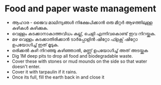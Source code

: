 # Food and paper waste management

* ആഹാര - ജൈവ മാലിന്യങ്ങൾ നിക്ഷേപിക്കാൻ ഒരു മീറ്റർ ആഴത്തിലുള്ള കുഴികൾ കുഴിക്കുക.
* വെള്ളം കടക്കാനാകാത്തവിധം കല്ല്, ചെളി എന്നിവകൊണ്ട് ഇവ നിറയ്ക്കുക.
* മഴ വെള്ളം കടക്കാതിരിക്കാൻ ടാർപ്പോളിൻ ഷീറ്റോ ഫ്ളക്സ് ഷീറ്റോ ഉപയോഗിച്ച് ഇത് മൂടുക.
* ഒരിക്കൽ കുഴി നിറഞ്ഞു കഴിഞ്ഞാൽ, മണ്ണ് ഉപയോഗിച്ച് അത് അടയ്ക്കുക
* Dig 1M deep pits to drop all food and biodegradable waste.
* Cover these with stones or mud mounds on the side so that water doesn't enter.
* Cover it with tarpaulin if it rains.
* Once its full, fill the earth back in and close it

